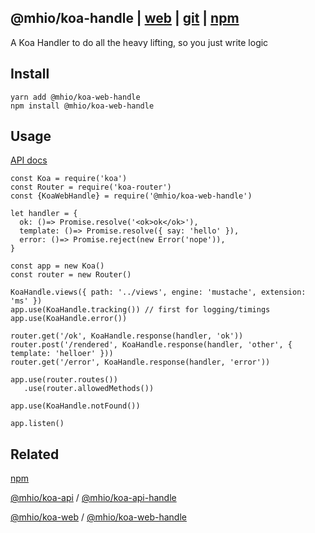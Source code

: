 @mhio/koa-handle | [web](https://mhio.github.io/app/) | [git](https://github.com/mhio/node-koa-web-handle) | [npm](https://www.npmjs.com/package/@mhio/koa-web-handle)
--------------------

A Koa Handler to do all the heavy lifting, so you just write logic


## Install

```
yarn add @mhio/koa-web-handle
npm install @mhio/koa-web-handle
```

## Usage

[API docs](doc/API.md)

```
const Koa = require('koa')
const Router = require('koa-router')
const {KoaWebHandle} = require('@mhio/koa-web-handle')

let handler = {
  ok: ()=> Promise.resolve('<ok>ok</ok>'),
  template: ()=> Promise.resolve({ say: 'hello' }),
  error: ()=> Promise.reject(new Error('nope')),
}

const app = new Koa()
const router = new Router()

KoaHandle.views({ path: '../views', engine: 'mustache', extension: 'ms' })
app.use(KoaHandle.tracking()) // first for logging/timings
app.use(KoaHandle.error())

router.get('/ok', KoaHandle.response(handler, 'ok'))
router.post('/rendered', KoaHandle.response(handler, 'other', { template: 'helloer' }))
router.get('/error', KoaHandle.response(handler, 'error'))

app.use(router.routes())
   .use(router.allowedMethods())

app.use(KoaHandle.notFound())

app.listen()
```


## Related

[npm](https://www.npmjs.com/package/@mhio/koa-web-handle)

[@mhio/koa-api](https://www.npmjs.com/package/@mhio/koa-api) /
 [@mhio/koa-api-handle](https://www.npmjs.com/package/@mhio/koa-api-handle)

[@mhio/koa-web](https://www.npmjs.com/package/@mhio/koa-web) /
 [@mhio/koa-web-handle](https://www.npmjs.com/package/@mhio/koa-web-handle)

